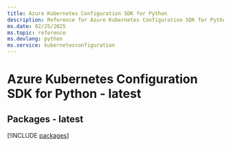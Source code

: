 ```yaml
---
title: Azure Kubernetes Configuration SDK for Python
description: Reference for Azure Kubernetes Configuration SDK for Python
ms.date: 02/25/2025
ms.topic: reference
ms.devlang: python
ms.service: kubernetesconfiguration
---
```

# Azure Kubernetes Configuration SDK for Python - latest
## Packages - latest
[!INCLUDE [packages](kubernetes-configuration-index.md)]